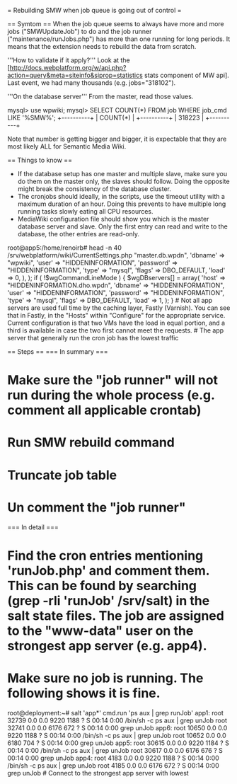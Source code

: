 = Rebuilding SMW when job queue is going out of control =

== Symtom ==
When the job queue seems to always have more and more jobs ("SMWUpdateJob") to do and the job runner ("maintenance/runJobs.php") has more than one running for long periods. It means that the extension needs to rebuild the data from scratch.

'''How to validate if it apply?'''
Look at the [http://docs.webplatform.org/w/api.php?action=query&meta=siteinfo&siprop=statistics stats component of MW api]. Last event, we had many thousands (e.g. jobs="318102").

'''On the database server'''
From the master, read those values.

<syntaxhighlight>
mysql> use wpwiki;
mysql> SELECT COUNT(*) FROM job WHERE job_cmd LIKE '%SMW%';
+----------+
| COUNT(*) |
+----------+
|   318223 |
+----------+
</syntaxhighlight>

Note that number is getting bigger and bigger, it is expectable that they are most likely ALL for Semantic Media Wiki.

== Things to know ==
* If the database setup has one master and multiple slave, make sure you do them on the master only, the slaves should follow. Doing the opposite might break the consistency of the database cluster.
* The cronjobs should ideally, in the scripts, use the timeout utility with a maximum duration of an hour. Doing this prevents to have multiple long running tasks slowly eating all CPU resources.
* MediaWiki configuration file should show you which is the master database server and slave. Only the first entry can read and write to the database, the other entries are read-only.
<syntaxhighlight>
root@app5:/home/renoirb# head -n 40 /srv/webplatform/wiki/CurrentSettings.php
<?php
// ... truncated file notes ...
$wgDBservers = array(
        array(
                'host' => "master.db.wpdn",
                'dbname' => "wpwiki",
                'user' => "HIDDENINFORMATION",
                'password' => "HIDDENINFORMATION",
                'type' => "mysql",
                'flags' => DBO_DEFAULT,
                'load' => 0,
        ),
);
if ( !$wgCommandLineMode ) {
        $wgDBservers[] = array(
                'host' => "HIDDENINFORMATION.dho.wpdn",
                'dbname' => "HIDDENINFORMATION",
                'user' => "HIDDENINFORMATION",
                'password' => "HIDDENINFORMATION",
                'type' => "mysql",
                'flags' => DBO_DEFAULT,
                'load' => 1,
        );
}
</syntaxhighlight>
# Not all app servers are used full time by the caching layer, Fastly (Varnish). You can see that in Fastly, in the "Hosts" within "Configure" for the appropriate service. Current configuration is that two VMs have the load in equal portion, and a third is available in case the two first cannot meet the requests.
# The app server that generally run the cron job has the lowest traffic

== Steps ==
=== In summary ===
# Make sure the "job runner" will not run during the whole process (e.g. comment all applicable crontab)
# Run SMW rebuild command
# Truncate job table
# Un comment the "job runner"

=== In detail ===

# Find the cron entries mentioning 'runJob.php' and comment them.  This can be found by searching (grep -rli 'runJob' /srv/salt) in the salt state files. The job are assigned to the "www-data" user on the strongest app server (e.g. app4).
# Make sure no job is running. The following shows it is fine.
<syntaxhighlight>
root@deployment:~# salt 'app*' cmd.run 'ps aux | grep runJob'
app1:
    root     32739  0.0  0.0   9220  1188 ?        S    00:14   0:00 /bin/sh -c ps aux | grep unJob
    root     32741  0.0  0.0   6176   672 ?        S    00:14   0:00 grep unJob
app6:
    root     10650  0.0  0.0   9220  1188 ?        S    00:14   0:00 /bin/sh -c ps aux | grep unJob
    root     10652  0.0  0.0   6180   704 ?        S    00:14   0:00 grep unJob
app5:
    root     30615  0.0  0.0   9220  1184 ?        S    00:14   0:00 /bin/sh -c ps aux | grep unJob
    root     30617  0.0  0.0   6176   676 ?        S    00:14   0:00 grep unJob
app4:
    root      4183  0.0  0.0   9220  1188 ?        S    00:14   0:00 /bin/sh -c ps aux | grep unJob
    root      4185  0.0  0.0   6176   672 ?        S    00:14   0:00 grep unJob 
</syntaxhighlight>
# Connect to the strongest app server with lowest